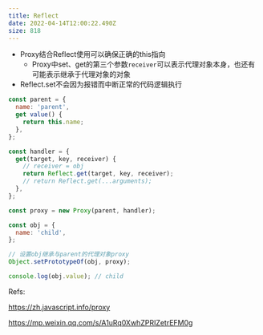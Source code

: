 ```yaml
---
title: Reflect
date: 2022-04-14T12:00:22.490Z
size: 818
---
```

- Proxy结合Reflect使用可以确保正确的this指向
  - Proxy中set、get的第三个参数`receiver`可以表示代理对象本身，也还有可能表示继承于代理对象的对象
- Reflect.set不会因为报错而中断正常的代码逻辑执行

```javascript
const parent = {
  name: 'parent',
  get value() {
    return this.name;
  },
};

const handler = {
  get(target, key, receiver) {
    // receiver = obj
    return Reflect.get(target, key, receiver);
    // return Reflect.get(...arguments);
  },
};

const proxy = new Proxy(parent, handler);

const obj = {
  name: 'child',
};

// 设置obj继承与parent的代理对象proxy
Object.setPrototypeOf(obj, proxy);

console.log(obj.value); // child
```



Refs:

https://zh.javascript.info/proxy

https://mp.weixin.qq.com/s/A1uRq0XwhZPRIZetrEFM0g
